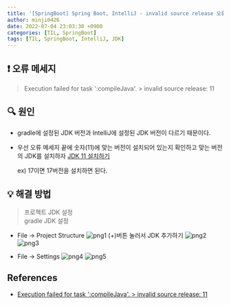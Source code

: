 ```yaml
---
title: '[SpringBoot] Spring Boot, IntelliJ - invalid source release 오류 해결'
author: minji0426
date: 2022-07-04 23:03:30 +0900
categories: [TIL, SpringBoot]
tags: [TIL, SpringBoot, IntelliJ, JDK]
---
```


## ❗️ 오류 메세지

> Execution failed for task ':compileJava'. > invalid source release: 11


## 🔍 원인

- gradle에 설정된 JDK 버전과 IntelliJ에 설정된 JDK 버전이 다르기 때문이다.

- 우선 오류 메세지 끝에 숫자(11)에 맞는 버전이 설치되어 있는지 확인하고 맞는 버전의 JDK를 설치하자 [JDK 11 설치하기](https://www.oracle.com/kr/java/technologies/javase/jdk11-archive-downloads.html)

    ex) 17이면 17버전을 설치하면 된다.



## 💡 해결 방법

> 프로젝트 JDK 설정  
> gradle JDK 설정


- File -> Project Structure
![png1](https://i.esdrop.com/d/f/7EjyucZQG9/YZvJF9FnyP.png)
(+)버튼 눌러서 JDK 추가하기
![png2](https://i.esdrop.com/d/f/7EjyucZQG9/vEEghQjLuf.png)
![png3](https://i.esdrop.com/d/f/7EjyucZQG9/I3hPUKYe8H.png)



- File -> Settings
![png4](https://i.esdrop.com/d/f/7EjyucZQG9/PX13M2TgEc.png)
![png5](https://i.esdrop.com/d/f/7EjyucZQG9/8Bo75fN4Hs.png)



## References
- [Execution failed for task ':compileJava'. > invalid source release: 11](https://velog.io/@kcho32/Execution-failed-for-task-compileJava.-invalid-source-release-11)
